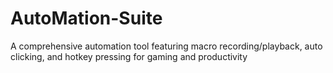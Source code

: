 # AutoMation-Suite
A comprehensive automation tool featuring macro recording/playback, auto clicking, and hotkey pressing for gaming and productivity

